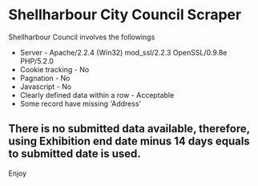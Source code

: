 # Shellharbour City Council Scraper

Shellharbour Council involves the followings
* Server - Apache/2.2.4 (Win32) mod_ssl/2.2.3 OpenSSL/0.9.8e PHP/5.2.0
* Cookie tracking - No
* Pagnation - No
* Javascript - No
* Clearly defined data within a row - Acceptable
* Some record have missing 'Address'

## There is no submitted data available, therefore, using Exhibition end date minus 14 days equals to submitted date is used.

Enjoy
